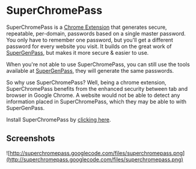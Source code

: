 SuperChromePass
===============

SuperChromePass is a [Chrome Extension](http://chrome.google.com/extensions) that generates secure, repeatable, per-domain, passwords based on a single master password. You only have to remember one password, but you'll get a different password for every website you visit. It builds on the great work of [SuperGenPass](http://supergenpass.com), but makes it more secure & easier to use.

When you're not able to use SuperChromePass, you can still use the tools available at [SuperGenPass](http://supergenpass.com), they will generate the same passwords.

So why use SuperChromePass? Well, being a chrome extension, SuperChromePass benefits from the enhanced security between tab and browser in Google Chrome. A website would not be able to detect any information placed in SuperChromePass, which they may be able to with SuperGenPass.

Install SuperChromePass by [clicking here](https://github.com/keithamus/SuperChromePass/raw/develop/SuperChromePass.crx).

Screenshots
-----------

![http://superchromepass.googlecode.com/files/superchromepass.png](http://superchromepass.googlecode.com/files/superchromepass.png)